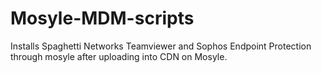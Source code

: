 # Mosyle-MDM-scripts

Installs Spaghetti Networks Teamviewer and Sophos Endpoint Protection through mosyle after uploading into CDN on Mosyle.
